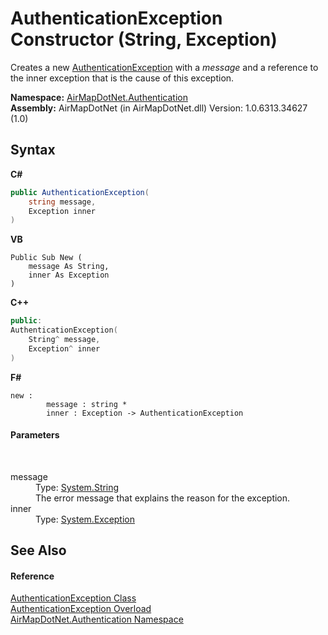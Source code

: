 # AuthenticationException Constructor (String, Exception)
 

Creates a new <a href="623d418d-0dc0-0abb-b8a7-e8526623c906">AuthenticationException</a> with a *message* and a reference to the inner exception that is the cause of this exception.

**Namespace:**&nbsp;<a href="acef933e-de19-163e-6ced-ad25d7d780e7">AirMapDotNet.Authentication</a><br />**Assembly:**&nbsp;AirMapDotNet (in AirMapDotNet.dll) Version: 1.0.6313.34627 (1.0)

## Syntax

**C#**<br />
``` C#
public AuthenticationException(
	string message,
	Exception inner
)
```

**VB**<br />
``` VB
Public Sub New ( 
	message As String,
	inner As Exception
)
```

**C++**<br />
``` C++
public:
AuthenticationException(
	String^ message, 
	Exception^ inner
)
```

**F#**<br />
``` F#
new : 
        message : string * 
        inner : Exception -> AuthenticationException
```


#### Parameters
&nbsp;<dl><dt>message</dt><dd>Type: <a href="http://msdn2.microsoft.com/en-us/library/s1wwdcbf" target="_blank">System.String</a><br />The error message that explains the reason for the exception.</dd><dt>inner</dt><dd>Type: <a href="http://msdn2.microsoft.com/en-us/library/c18k6c59" target="_blank">System.Exception</a><br /></dd></dl>

## See Also


#### Reference
<a href="623d418d-0dc0-0abb-b8a7-e8526623c906">AuthenticationException Class</a><br /><a href="cfa3bb56-6a9a-a2c1-9265-59c3386f4bc4">AuthenticationException Overload</a><br /><a href="acef933e-de19-163e-6ced-ad25d7d780e7">AirMapDotNet.Authentication Namespace</a><br />